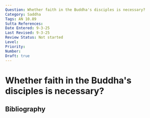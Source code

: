 ```yaml
---
Question: Whether faith in the Buddha's disciples is necessary?
Category: Saddha
Tags: AN 10.89
Sutta References: 
Date Entered: 9-3-25
Last Revised: 9-3-25
Review Status: Not started
Level: 
Priority: 
Number: 
Draft: true
---
```


# Whether faith in the Buddha's disciples is necessary?

## Bibliography

<!-- 

Notes:



-->